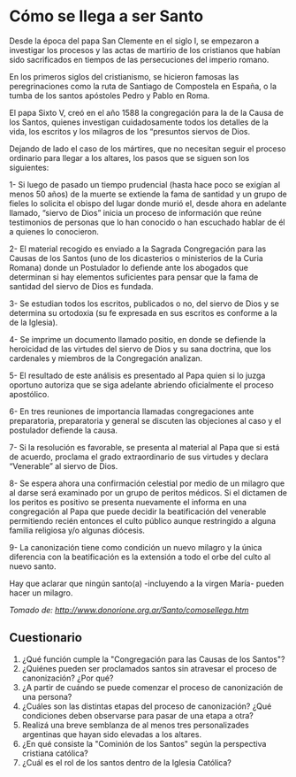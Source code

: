 # Cómo se llega a ser Santo

Desde la época del papa San Clemente en el siglo I, se empezaron a investigar los procesos y las actas de martirio de los cristianos que habían sido sacrificados en tiempos de las persecuciones del imperio romano.

En los primeros siglos del cristianismo, se hicieron famosas las peregrinaciones como la ruta de Santiago de Compostela en España, o la tumba de los santos apóstoles Pedro y Pablo en Roma.

El papa Sixto V, creó en el año 1588 la congregación para la de la Causa de los Santos, quienes investigan cuidadosamente todos los detalles de la vida, los escritos y los milagros de los “presuntos siervos de Dios.

Dejando de lado el caso de los mártires, que no necesitan seguir el proceso ordinario para llegar a los altares, los pasos que se siguen son los siguientes:

1- Si luego de pasado un tiempo prudencial (hasta hace poco se exigían al menos 50 años) de la muerte se extiende la fama de santidad y un grupo de fieles lo solicita el obispo del lugar donde murió el, desde ahora en adelante llamado, “siervo de Dios” inicia un proceso de información que reúne testimonios de personas que lo han conocido o han escuchado hablar de él a quienes lo conocieron.

2- El material recogido es enviado a la Sagrada Congregación para las Causas de los Santos (uno de los dicasterios o ministerios de la Curia Romana) donde un Postulador lo defiende ante los abogados que determinan si hay elementos suficientes para pensar que la fama de santidad del siervo de Dios es fundada.

3- Se estudian todos los escritos, publicados o no, del siervo de Dios y se determina su ortodoxia (su fe expresada en sus escritos es conforme a la de la Iglesia).

4- Se imprime un documento llamado positio, en donde se defiende la heroicidad de las virtudes del siervo de Dios y su sana doctrina, que los cardenales y miembros de la Congregación analizan.

5- El resultado de este análisis es presentado al Papa quien si lo juzga oportuno autoriza que se siga adelante abriendo oficialmente el proceso apostólico.

6- En tres reuniones de importancia llamadas congregaciones ante preparatoria, preparatoria y general se discuten las objeciones al caso y el postulador defiende la causa.

7- Si la resolución es favorable, se presenta al material al Papa que si está de acuerdo, proclama el grado extraordinario de sus virtudes y declara “Venerable” al siervo de Dios.

8- Se espera ahora una confirmación celestial por medio de un milagro que al darse será examinado por un grupo de peritos médicos. Si el dictamen de los peritos es positivo se presenta nuevamente el informa en una congregación al Papa que puede decidir la beatificación del venerable permitiendo recién entonces el culto público aunque restringido a alguna familia religiosa y/o algunas diócesis.

9- La canonización tiene como condición un nuevo milagro y la única diferencia con la beatificación es la extensión a todo el orbe del culto al nuevo santo.

Hay que aclarar que ningún santo(a) -incluyendo a la virgen María- pueden hacer un milagro.

_Tomado de: http://www.donorione.org.ar/Santo/comosellega.htm_

## Cuestionario

1. ¿Qué función cumple la "Congregación para las Causas de los Santos"?
2. ¿Quiénes pueden ser proclamados santos sin atravesar el proceso de canonización? ¿Por qué?
3. ¿A partir de cuándo se puede comenzar el proceso de canonización de una persona?
4. ¿Cuáles son las distintas etapas del proceso de canonización? ¿Qué condiciones deben observarse para pasar de una etapa a otra?
5. Realizá una breve semblanza de al menos tres personalizades argentinas que hayan sido elevadas a los altares. 
6. ¿En qué consiste la "Cominión de los Santos" según la perspectiva cristiana católica?
7. ¿Cuál es el rol de los santos dentro de la Iglesia Católica?
